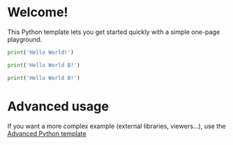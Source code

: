 # Welcome!

This Python template lets you get started quickly with a simple one-page playground.

```python runnable
print('Hello World!')
```

```python runnable
print('Hello World B!')
```

```python runnable
print('Hello World B!')
```

# Advanced usage

If you want a more complex example (external libraries, viewers...), use the [Advanced Python template](https://tech.io/select-repo/429)
